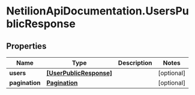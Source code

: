 # NetilionApiDocumentation.UsersPublicResponse

## Properties
Name | Type | Description | Notes
------------ | ------------- | ------------- | -------------
**users** | [**[UserPublicResponse]**](UserPublicResponse.md) |  | [optional] 
**pagination** | [**Pagination**](Pagination.md) |  | [optional] 


